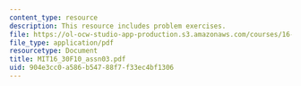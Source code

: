 ```yaml
---
content_type: resource
description: This resource includes problem exercises.
file: https://ol-ocw-studio-app-production.s3.amazonaws.com/courses/16-30-feedback-control-systems-fall-2010/904e3cc0a586b54788f7f33ec4bf1306_MIT16_30F10_assn03.pdf
file_type: application/pdf
resourcetype: Document
title: MIT16_30F10_assn03.pdf
uid: 904e3cc0-a586-b547-88f7-f33ec4bf1306
---
```

